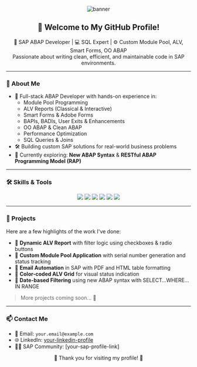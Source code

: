 <!-- Banner Image -->
<p align="center">
  <img src="https://capsule-render.vercel.app/api?type=waving&color=0D9DBB&height=200&section=header&text=Hi%20there!%20I'm%20an%20ABAP%20Developer%20🚀&fontSize=28&fontColor=ffffff" alt="banner"/>
</p>

<h2 align="center">👋 Welcome to My GitHub Profile!</h2>

<p align="center">
  🔧 SAP ABAP Developer | 💻 SQL Expert | ⚙️ Custom Module Pool, ALV, Smart Forms, OO ABAP <br>
  Passionate about writing clean, efficient, and maintainable code in SAP environments.
</p>

---

### 🧠 About Me

- 🎯 Full-stack ABAP Developer with hands-on experience in:
  - Module Pool Programming
  - ALV Reports (Classical & Interactive)
  - Smart Forms & Adobe Forms
  - BAPIs, BADIs, User Exits & Enhancements
  - OO ABAP & Clean ABAP
  - Performance Optimization
  - SQL Queries & Joins
- 🛠️ Building custom SAP solutions for real-world business problems
- 🌱 Currently exploring: **New ABAP Syntax** & **RESTful ABAP Programming Model (RAP)**

---

### 🛠️ Skills & Tools

<p align="center">
  <img src="https://img.shields.io/badge/ABAP-0D9DBB?style=for-the-badge&logo=sap&logoColor=white" />
  <img src="https://img.shields.io/badge/SAP%20UI5-0072C6?style=for-the-badge&logo=sap&logoColor=white" />
  <img src="https://img.shields.io/badge/SQL-003B57?style=for-the-badge&logo=postgresql&logoColor=white" />
  <img src="https://img.shields.io/badge/ALV%20Reports-006699?style=for-the-badge" />
  <img src="https://img.shields.io/badge/Smart%20Forms-555555?style=for-the-badge" />
  <img src="https://img.shields.io/badge/OO%20ABAP-800080?style=for-the-badge&logoColor=white" />
</p>

---

### 📂 Projects

Here are a few highlights of the work I've done:

- 🔸 **Dynamic ALV Report** with filter logic using checkboxes & radio buttons  
- 🔸 **Custom Module Pool Application** with serial number generation and status tracking  
- 🔸 **Email Automation** in SAP with PDF and HTML table formatting  
- 🔸 **Color-coded ALV Grid** for visual status indication  
- 🔸 **Date-based Filtering** using new ABAP syntax with SELECT…WHERE…IN RANGE

> More projects coming soon... 🚧

---

### 📫 Contact Me

- 📧 Email: `your.email@example.com`  
- 🌐 LinkedIn: [your-linkedin-profile](https://www.linkedin.com/in/your-link)  
- 🧑‍💻 SAP Community: [your-sap-profile-link]


<p align="center">💙 Thank you for visiting my profile! 💙</p>

